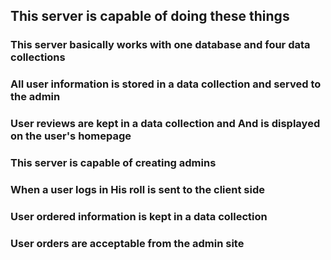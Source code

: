 ##  This server is capable of doing these things
 ### This server basically works with one database and four data collections
 ### All user information is stored in a data collection and served to the admin

 ### User reviews are kept in a data collection and And is displayed on the user's homepage

 ### This server is capable of creating admins
 ### When a user logs in His roll is sent to the client side
 ### User ordered information is kept in a data collection
 ### User orders are acceptable from the admin site


